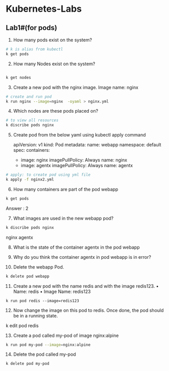 # Kubernetes-Labs

## Lab1#(for pods)

1. How many pods exist on the system?

```bash
# k is alias from kubectl
k get pods
```



2. How many Nodes exist on the system?

```bash

k get nodes
```

3. Create a new pod with the nginx image.
    Image name: nginx

```bash
# create and run pod
k run nginx --image=nginx  -oyaml > nginx.yml 
```


4. Which nodes are these pods placed on?

```bash
# to view all resources
k discribe pods nginx 
```

5. Create pod from the below yaml using kubectl apply command

    apiVersion: v1
    kind: Pod
    metadata:
    name: webapp
    namespace: default
    spec:
    containers:
    - image: nginx
        imagePullPolicy: Always
        name: nginx
    - image: agentx
        imagePullPolicy: Always
        name: agentx

```bash
# apply: to create pod using yml file
k apply -f nginx2.yml
```


6. How many containers are part of the pod webapp

```bash
k get pods
```
 
Answer : 2

7. What images are used in the new webapp pod?

```bash
k discribe pods nginx 
```
nginx
agentx

8. What is the state of the container agentx in the pod webapp



9. Why do you think the container agentx in pod webapp is in error?


10. Delete the webapp Pod.

```bash
k delete pod webapp
```

11. Create a new pod with the name redis and with the image redis123.
    • Name: redis
    • Image Name: redis123

```
k run pod redis --image=redis123
```

12. Now change the image on this pod to redis.
Once done, the pod should be in a running state.


k edit pod redis


13. Create a pod called my-pod of image nginx:alpine

```bash
k run pod my-pod --image=nginx:alpine
```

14. Delete the pod called my-pod

```bash
k delete pod my-pod
```